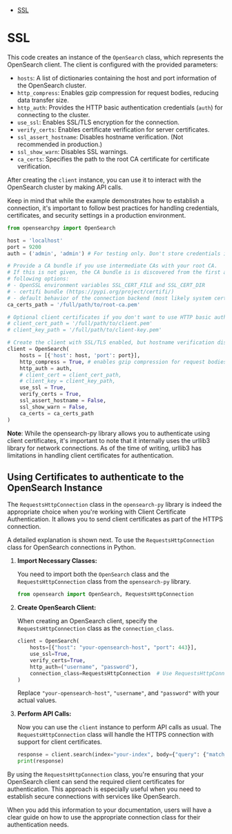- [SSL](#ssl)

# SSL

   This code creates an instance of the `OpenSearch` class, which represents the OpenSearch client. The client is configured with the provided parameters:

   - `hosts`: A list of dictionaries containing the host and port information of the OpenSearch cluster.
   - `http_compress`: Enables gzip compression for request bodies, reducing data transfer size.
   - `http_auth`: Provides the HTTP basic authentication credentials (`auth`) for connecting to the cluster.
   - `use_ssl`: Enables SSL/TLS encryption for the connection.
   - `verify_certs`: Enables certificate verification for server certificates.
   - `ssl_assert_hostname`: Disables hostname verification. (Not recommended in production.)
   - `ssl_show_warn`: Disables SSL warnings.
   - `ca_certs`: Specifies the path to the root CA certificate for certificate verification.

After creating the `client` instance, you can use it to interact with the OpenSearch cluster by making API calls.

Keep in mind that while the example demonstrates how to establish a connection, it's important to follow best practices for handling credentials, certificates, and security settings in a production environment.


```python
from opensearchpy import OpenSearch

host = 'localhost'
port = 9200
auth = ('admin', 'admin') # For testing only. Don't store credentials in code.

# Provide a CA bundle if you use intermediate CAs with your root CA.
# If this is not given, the CA bundle is is discovered from the first available
# following options:
# - OpenSSL environment variables SSL_CERT_FILE and SSL_CERT_DIR
# - certifi bundle (https://pypi.org/project/certifi/)
# - default behavior of the connection backend (most likely system certs)
ca_certs_path = '/full/path/to/root-ca.pem'

# Optional client certificates if you don't want to use HTTP basic authentication.
# client_cert_path = '/full/path/to/client.pem'
# client_key_path = '/full/path/to/client-key.pem'

# Create the client with SSL/TLS enabled, but hostname verification disabled.
client = OpenSearch(
    hosts = [{'host': host, 'port': port}],
    http_compress = True, # enables gzip compression for request bodies
    http_auth = auth,
    # client_cert = client_cert_path,
    # client_key = client_key_path,
    use_ssl = True,
    verify_certs = True,
    ssl_assert_hostname = False,
    ssl_show_warn = False,
    ca_certs = ca_certs_path
)
```
**Note**: While the opensearch-py library allows you to authenticate using client certificates, it's important to note that it internally uses the urllib3 library for network connections. As of the time of writing, urllib3 has limitations in handling client certificates for authentication.

## Using Certificates to authenticate to the OpenSearch Instance

The `RequestsHttpConnection` class in the `opensearch-py` library is indeed the appropriate choice when you're working with Client Certificate Authentication. It allows you to send client certificates as part of the HTTPS connection.

A detailed explanation is shown next. To use the `RequestsHttpConnection` class for OpenSearch connections in Python.

1. **Import Necessary Classes:**

   You need to import both the `OpenSearch` class and the `RequestsHttpConnection` class from the `opensearch-py` library.

   ```python
   from opensearch import OpenSearch, RequestsHttpConnection
   ```

2. **Create OpenSearch Client:**

   When creating an OpenSearch client, specify the `RequestsHttpConnection` class as the `connection_class`.

   ```python
   client = OpenSearch(
       hosts=[{"host": "your-opensearch-host", "port": 443}],
       use_ssl=True,
       verify_certs=True,
       http_auth=("username", "password"),
       connection_class=RequestsHttpConnection  # Use RequestsHttpConnection class
   )
   ```

   Replace `"your-opensearch-host"`, `"username"`, and `"password"` with your actual values.

3. **Perform API Calls:**

   Now you can use the `client` instance to perform API calls as usual. The `RequestsHttpConnection` class will handle the HTTPS connection with support for client certificates.

   ```python
   response = client.search(index="your-index", body={"query": {"match_all": {}}})
   print(response)
   ```

By using the `RequestsHttpConnection` class, you're ensuring that your OpenSearch client can send the required client certificates for authentication. This approach is especially useful when you need to establish secure connections with services like OpenSearch.

When you add this information to your documentation, users will have a clear guide on how to use the appropriate connection class for their authentication needs.